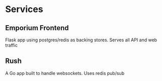 # Services


## Emporium Frontend
Flask app using postgres/redis as backing stores. Serves all API and web traffic

## Rush
A Go app built to handle websockets. Uses redis pub/sub

